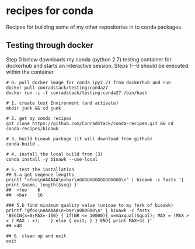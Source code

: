 # recipes for conda

Recipes for building some of my other repositories in to conda packages.

## Testing through docker

Step 0 below downloads my conda (python 2.7) testing container for dockerhub and starts an interactive session.  Steps 1--6 should be executed within the container

```
# 0. pull docker image for conda (py2.7) from dockerhub and run
docker pull conradstack/testing:conda27
docker run -i -t conradstack/testing:conda27 /bin/bash

# 1. create test Environment (and activate)
mkdir junk && cd junk

# 2. get my conda recipes
git clone https://github.com/ConradStack/conda-recipes.git && cd conda-recipes/bioawk

# 3. build bioawk package (it will download from github)
conda-build .

# 4. install the local build from (3)
conda install -y bioawk --use-local

# 5. test the installation
## 5.a get seqence lengths
printf ">foo\nAAAAAA\n>bar\nGGGGGGGGGGGGGGGG\n" | bioawk -c fastx '{ print $name, length($seq) }' 
##	>foo	6
##	>bar	16

### 5.b find minimum quality value (unique to my fork of bioawk)
printf "@foo\nAAAAAA\n+bar\n000000\n" | bioawk -c fastx 'BEGIN{x=0;MAX=-150} { if(NR <= 10000){ x=maxqual($qual); MAX = (MAX > x ? MAX : x);	} else { exit; } } END{ print MAX+33 }'
## >48

## 6. clean up and exit
exit
```




